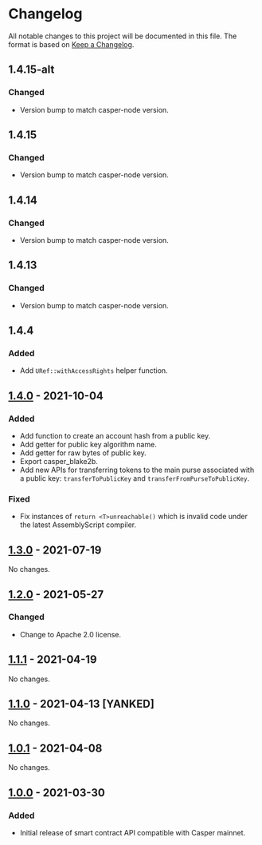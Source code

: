 # Changelog

All notable changes to this project will be documented in this file.  The format is based on [Keep a Changelog].

[comment]: <> (Added:      new features)
[comment]: <> (Changed:    changes in existing functionality)
[comment]: <> (Deprecated: soon-to-be removed features)
[comment]: <> (Removed:    now removed features)
[comment]: <> (Fixed:      any bug fixes)
[comment]: <> (Security:   in case of vulnerabilities)



## 1.4.15-alt

### Changed
* Version bump to match casper-node version.



## 1.4.15

### Changed
* Version bump to match casper-node version.



## 1.4.14

### Changed
* Version bump to match casper-node version.



## 1.4.13

### Changed
* Version bump to match casper-node version.



## 1.4.4

### Added
* Add `URef::withAccessRights` helper function.



## [1.4.0] - 2021-10-04

### Added
* Add function to create an account hash from a public key.
* Add getter for public key algorithm name.
* Add getter for raw bytes of public key.
* Export casper_blake2b.
* Add new APIs for transferring tokens to the main purse associated with a public key: `transferToPublicKey` and `transferFromPurseToPublicKey`.

### Fixed
* Fix instances of `return <T>unreachable()` which is invalid code under the latest AssemblyScript compiler.



## [1.3.0] - 2021-07-19

No changes.



## [1.2.0] - 2021-05-27

### Changed
* Change to Apache 2.0 license.



## [1.1.1] - 2021-04-19

No changes.



## [1.1.0] - 2021-04-13 [YANKED]

No changes.



## [1.0.1] - 2021-04-08

No changes.



## [1.0.0] - 2021-03-30

### Added
* Initial release of smart contract API compatible with Casper mainnet.



[Keep a Changelog]: https://keepachangelog.com/en/1.0.0
[unreleased]: https://github.com/casper-network/casper-node/compare/v1.4.0...dev
[1.4.0]: https://github.com/casper-network/casper-node/compare/v1.3.0...v1.4.0
[1.3.0]: https://github.com/casper-network/casper-node/compare/v1.2.0...v1.3.0
[1.2.0]: https://github.com/casper-network/casper-node/compare/v1.1.1...v1.2.0
[1.1.1]: https://github.com/casper-network/casper-node/compare/v1.0.1...v1.1.1
[1.1.0]: https://github.com/casper-network/casper-node/compare/v1.0.1...v1.1.1
[1.0.1]: https://github.com/casper-network/casper-node/compare/v1.0.0...v1.0.1
[1.0.0]: https://github.com/casper-network/casper-node/releases/tag/v1.0.0
